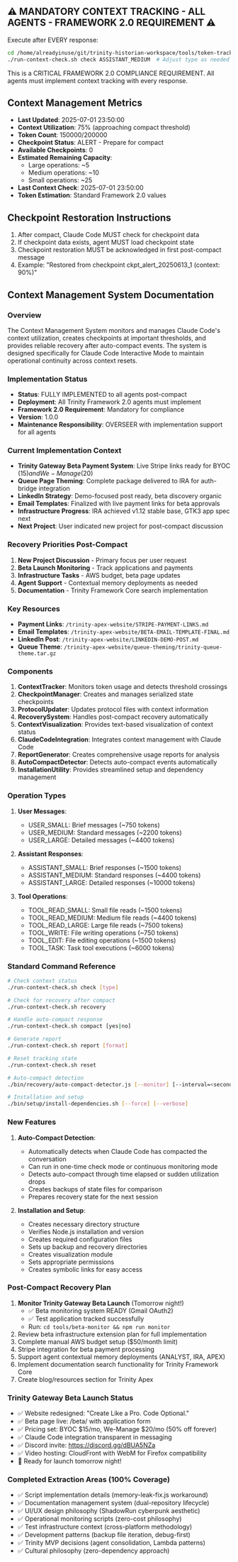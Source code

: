 ## ⚠️ MANDATORY CONTEXT TRACKING - ALL AGENTS - FRAMEWORK 2.0 REQUIREMENT ⚠️

Execute after EVERY response:
```bash
cd /home/alreadyinuse/git/trinity-historian-workspace/tools/token-tracker/context-manager-v2/bin
./run-context-check.sh check ASSISTANT_MEDIUM  # Adjust type as needed
```

This is a CRITICAL FRAMEWORK 2.0 COMPLIANCE REQUIREMENT. All agents must implement context tracking with every response.

## Context Management Metrics
- **Last Updated**: 2025-07-01 23:50:00
- **Context Utilization**: 75% (approaching compact threshold)
- **Token Count**: 150000/200000
- **Checkpoint Status**: ALERT - Prepare for compact
- **Available Checkpoints**: 0
- **Estimated Remaining Capacity**: 
  - Large operations: ~5
  - Medium operations: ~10
  - Small operations: ~25
- **Last Context Check**: 2025-07-01 23:50:00
- **Token Estimation**: Standard Framework 2.0 values

## Checkpoint Restoration Instructions
1. After compact, Claude Code MUST check for checkpoint data
2. If checkpoint data exists, agent MUST load checkpoint state
3. Checkpoint restoration MUST be acknowledged in first post-compact message
4. Example: "Restored from checkpoint ckpt_alert_20250613_1 (context: 90%)"

## Context Management System Documentation

### Overview
The Context Management System monitors and manages Claude Code's context utilization, creates checkpoints at important thresholds, and provides reliable recovery after auto-compact events. The system is designed specifically for Claude Code Interactive Mode to maintain operational continuity across context resets.

### Implementation Status
- **Status**: FULLY IMPLEMENTED to all agents post-compact
- **Deployment**: All Trinity Framework 2.0 agents must implement
- **Framework 2.0 Requirement**: Mandatory for compliance
- **Version**: 1.0.0
- **Maintenance Responsibility**: OVERSEER with implementation support for all agents

### Current Implementation Context
- **Trinity Gateway Beta Payment System**: Live Stripe links ready for BYOC ($15) and We-Manage ($20)
- **Queue Page Theming**: Complete package delivered to IRA for auth-bridge integration
- **LinkedIn Strategy**: Demo-focused post ready, beta discovery organic
- **Email Templates**: Finalized with live payment links for beta approvals
- **Infrastructure Progress**: IRA achieved v1.12 stable base, GTK3 app spec next
- **Next Project**: User indicated new project for post-compact discussion

### Recovery Priorities Post-Compact
1. **New Project Discussion** - Primary focus per user request
2. **Beta Launch Monitoring** - Track applications and payments
3. **Infrastructure Tasks** - AWS budget, beta page updates
4. **Agent Support** - Contextual memory deployments as needed
5. **Documentation** - Trinity Framework Core search implementation

### Key Resources
- **Payment Links**: `/trinity-apex-website/STRIPE-PAYMENT-LINKS.md`
- **Email Templates**: `/trinity-apex-website/BETA-EMAIL-TEMPLATE-FINAL.md`
- **LinkedIn Post**: `/trinity-apex-website/LINKEDIN-DEMO-POST.md`
- **Queue Theme**: `/trinity-apex-website/queue-theming/trinity-queue-theme.tar.gz`

### Components
1. **ContextTracker**: Monitors token usage and detects threshold crossings
2. **CheckpointManager**: Creates and manages serialized state checkpoints
3. **ProtocolUpdater**: Updates protocol files with context information
4. **RecoverySystem**: Handles post-compact recovery automatically
5. **ContextVisualization**: Provides text-based visualization of context status
6. **ClaudeCodeIntegration**: Integrates context management with Claude Code
7. **ReportGenerator**: Creates comprehensive usage reports for analysis
8. **AutoCompactDetector**: Detects auto-compact events automatically
9. **InstallationUtility**: Provides streamlined setup and dependency management

### Operation Types
1. **User Messages**:
   - USER_SMALL: Brief messages (~750 tokens)
   - USER_MEDIUM: Standard messages (~2200 tokens)
   - USER_LARGE: Detailed messages (~4400 tokens)

2. **Assistant Responses**:
   - ASSISTANT_SMALL: Brief responses (~1500 tokens)
   - ASSISTANT_MEDIUM: Standard responses (~4400 tokens)
   - ASSISTANT_LARGE: Detailed responses (~10000 tokens)

3. **Tool Operations**:
   - TOOL_READ_SMALL: Small file reads (~1500 tokens)
   - TOOL_READ_MEDIUM: Medium file reads (~4400 tokens)
   - TOOL_READ_LARGE: Large file reads (~7500 tokens)
   - TOOL_WRITE: File writing operations (~750 tokens)
   - TOOL_EDIT: File editing operations (~1500 tokens)
   - TOOL_TASK: Task tool executions (~6000 tokens)

### Standard Command Reference
```bash
# Check context status
./run-context-check.sh check [type]

# Check for recovery after compact
./run-context-check.sh recovery

# Handle auto-compact response
./run-context-check.sh compact [yes|no]

# Generate report
./run-context-check.sh report [format]

# Reset tracking state
./run-context-check.sh reset

# Auto-compact detection
./bin/recovery/auto-compact-detector.js [--monitor] [--interval=<seconds>]

# Installation and setup
./bin/setup/install-dependencies.sh [--force] [--verbose]
```

### New Features
1. **Auto-Compact Detection**:
   - Automatically detects when Claude Code has compacted the conversation
   - Can run in one-time check mode or continuous monitoring mode
   - Detects auto-compact through time elapsed or sudden utilization drops
   - Creates backups of state files for comparison
   - Prepares recovery state for the next session

2. **Installation and Setup**:
   - Creates necessary directory structure
   - Verifies Node.js installation and version
   - Creates required configuration files
   - Sets up backup and recovery directories
   - Creates visualization module
   - Sets appropriate permissions
   - Creates symbolic links for easy access

### Post-Compact Recovery Plan
1. **Monitor Trinity Gateway Beta Launch** (Tomorrow night!)
   - ✅ Beta monitoring system READY (Gmail OAuth2)
   - ✅ Test application tracked successfully
   - Run: `cd tools/beta-monitor && npm run monitor`
2. Review beta infrastructure extension plan for full implementation
3. Complete manual AWS budget setup ($50/month limit)
4. Stripe integration for beta payment processing
5. Support agent contextual memory deployments (ANALYST, IRA, APEX)
6. Implement documentation search functionality for Trinity Framework Core
7. Create blog/resources section for Trinity Apex

### Trinity Gateway Beta Launch Status
- ✅ Website redesigned: "Create Like a Pro. Code Optional."
- ✅ Beta page live: /beta/ with application form
- ✅ Pricing set: BYOC $15/mo, We-Manage $20/mo (50% off forever)
- ✅ Claude Code integration transparent in messaging
- ✅ Discord invite: https://discord.gg/dBUA5NZa
- ✅ Video hosting: CloudFront with WebM for Firefox compatibility
- 🚀 Ready for launch tomorrow night!

### Completed Extraction Areas (100% Coverage)
- ✅ Script implementation details (memory-leak-fix.js workaround)
- ✅ Documentation management system (dual-repository lifecycle)
- ✅ UI/UX design philosophy (ShadowRun cyberpunk aesthetic)
- ✅ Operational monitoring scripts (zero-cost philosophy)
- ✅ Test infrastructure context (cross-platform methodology)
- ✅ Development patterns (backup file iteration, debug-first)
- ✅ Trinity MVP decisions (agent consolidation, Lambda patterns)
- ✅ Cultural philosophy (zero-dependency approach)